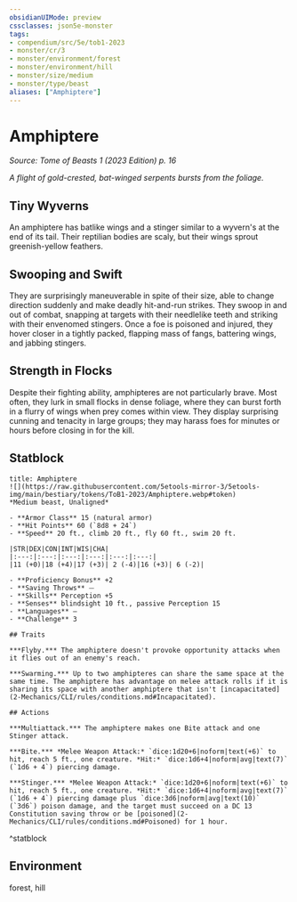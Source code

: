 ```yaml
---
obsidianUIMode: preview
cssclasses: json5e-monster
tags:
- compendium/src/5e/tob1-2023
- monster/cr/3
- monster/environment/forest
- monster/environment/hill
- monster/size/medium
- monster/type/beast
aliases: ["Amphiptere"]
---
```

# Amphiptere
*Source: Tome of Beasts 1 (2023 Edition) p. 16*  

*A flight of gold-crested, bat-winged serpents bursts from the foliage.*

## Tiny Wyverns

An amphiptere has batlike wings and a stinger similar to a wyvern's at the end of its tail. Their reptilian bodies are scaly, but their wings sprout greenish-yellow feathers.

## Swooping and Swift

They are surprisingly maneuverable in spite of their size, able to change direction suddenly and make deadly hit-and-run strikes. They swoop in and out of combat, snapping at targets with their needlelike teeth and striking with their envenomed stingers. Once a foe is poisoned and injured, they hover closer in a tightly packed, flapping mass of fangs, battering wings, and jabbing stingers.

## Strength in Flocks

Despite their fighting ability, amphipteres are not particularly brave. Most often, they lurk in small flocks in dense foliage, where they can burst forth in a flurry of wings when prey comes within view. They display surprising cunning and tenacity in large groups; they may harass foes for minutes or hours before closing in for the kill.

## Statblock

```ad-statblock
title: Amphiptere
![](https://raw.githubusercontent.com/5etools-mirror-3/5etools-img/main/bestiary/tokens/ToB1-2023/Amphiptere.webp#token)
*Medium beast, Unaligned*

- **Armor Class** 15 (natural armor)
- **Hit Points** 60 (`8d8 + 24`)
- **Speed** 20 ft., climb 20 ft., fly 60 ft., swim 20 ft.

|STR|DEX|CON|INT|WIS|CHA|
|:---:|:---:|:---:|:---:|:---:|:---:|
|11 (+0)|18 (+4)|17 (+3)| 2 (-4)|16 (+3)| 6 (-2)|

- **Proficiency Bonus** +2
- **Saving Throws** ⏤
- **Skills** Perception +5
- **Senses** blindsight 10 ft., passive Perception 15
- **Languages** —
- **Challenge** 3

## Traits

***Flyby.*** The amphiptere doesn't provoke opportunity attacks when it flies out of an enemy's reach.

***Swarming.*** Up to two amphipteres can share the same space at the same time. The amphiptere has advantage on melee attack rolls if it is sharing its space with another amphiptere that isn't [incapacitated](2-Mechanics/CLI/rules/conditions.md#Incapacitated).

## Actions

***Multiattack.*** The amphiptere makes one Bite attack and one Stinger attack.

***Bite.*** *Melee Weapon Attack:* `dice:1d20+6|noform|text(+6)` to hit, reach 5 ft., one creature. *Hit:* `dice:1d6+4|noform|avg|text(7)` (`1d6 + 4`) piercing damage.

***Stinger.*** *Melee Weapon Attack:* `dice:1d20+6|noform|text(+6)` to hit, reach 5 ft., one creature. *Hit:* `dice:1d6+4|noform|avg|text(7)` (`1d6 + 4`) piercing damage plus `dice:3d6|noform|avg|text(10)` (`3d6`) poison damage, and the target must succeed on a DC 13 Constitution saving throw or be [poisoned](2-Mechanics/CLI/rules/conditions.md#Poisoned) for 1 hour.
```
^statblock

## Environment

forest, hill